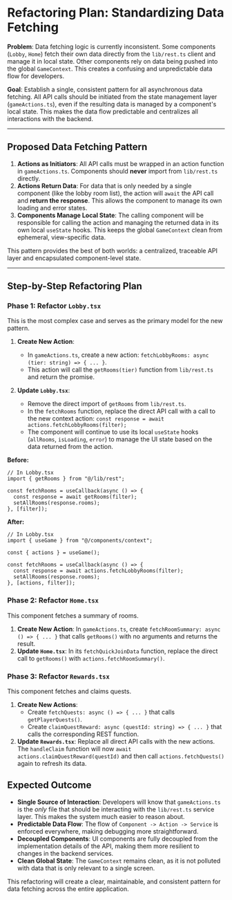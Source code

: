 # Refactoring Plan: Standardizing Data Fetching

**Problem**: Data fetching logic is currently inconsistent. Some components (`Lobby`, `Home`) fetch their own data directly from the `lib/rest.ts` client and manage it in local state. Other components rely on data being pushed into the global `GameContext`. This creates a confusing and unpredictable data flow for developers.

**Goal**: Establish a single, consistent pattern for all asynchronous data fetching. All API calls should be initiated from the state management layer (`gameActions.ts`), even if the resulting data is managed by a component's local state. This makes the data flow predictable and centralizes all interactions with the backend.

---

## Proposed Data Fetching Pattern

1.  **Actions as Initiators**: All API calls must be wrapped in an action function in `gameActions.ts`. Components should **never** import from `lib/rest.ts` directly.
2.  **Actions Return Data**: For data that is only needed by a single component (like the lobby room list), the action will `await` the API call and **return the response**. This allows the component to manage its own loading and error states.
3.  **Components Manage Local State**: The calling component will be responsible for calling the action and managing the returned data in its own local `useState` hooks. This keeps the global `GameContext` clean from ephemeral, view-specific data.

This pattern provides the best of both worlds: a centralized, traceable API layer and encapsulated component-level state.

---

## Step-by-Step Refactoring Plan

### Phase 1: Refactor `Lobby.tsx`

This is the most complex case and serves as the primary model for the new pattern.

1.  **Create New Action**:
    -   In `gameActions.ts`, create a new action: `fetchLobbyRooms: async (tier: string) => { ... }`.
    -   This action will call the `getRooms(tier)` function from `lib/rest.ts` and return the promise.

2.  **Update `Lobby.tsx`**:
    -   Remove the direct import of `getRooms` from `lib/rest.ts`.
    -   In the `fetchRooms` function, replace the direct API call with a call to the new context action: `const response = await actions.fetchLobbyRooms(filter);`
    -   The component will continue to use its local `useState` hooks (`allRooms`, `isLoading`, `error`) to manage the UI state based on the data returned from the action.

**Before:**
```tsx
// In Lobby.tsx
import { getRooms } from "@/lib/rest";

const fetchRooms = useCallback(async () => {
  const response = await getRooms(filter);
  setAllRooms(response.rooms);
}, [filter]);
```

**After:**
```tsx
// In Lobby.tsx
import { useGame } from "@/components/context";

const { actions } = useGame();

const fetchRooms = useCallback(async () => {
  const response = await actions.fetchLobbyRooms(filter);
  setAllRooms(response.rooms);
}, [actions, filter]);
```

### Phase 2: Refactor `Home.tsx`

This component fetches a summary of rooms.

1.  **Create New Action**: In `gameActions.ts`, create `fetchRoomSummary: async () => { ... }` that calls `getRooms()` with no arguments and returns the result.
2.  **Update `Home.tsx`**: In its `fetchQuickJoinData` function, replace the direct call to `getRooms()` with `actions.fetchRoomSummary()`.

### Phase 3: Refactor `Rewards.tsx`

This component fetches and claims quests.

1.  **Create New Actions**:
    -   Create `fetchQuests: async () => { ... }` that calls `getPlayerQuests()`.
    -   Create `claimQuestReward: async (questId: string) => { ... }` that calls the corresponding REST function.
2.  **Update `Rewards.tsx`**: Replace all direct API calls with the new actions. The `handleClaim` function will now `await actions.claimQuestReward(questId)` and then call `actions.fetchQuests()` again to refresh its data.

## Expected Outcome

-   **Single Source of Interaction**: Developers will know that `gameActions.ts` is the *only* file that should be interacting with the `lib/rest.ts` service layer. This makes the system much easier to reason about.
-   **Predictable Data Flow**: The flow of `Component -> Action -> Service` is enforced everywhere, making debugging more straightforward.
-   **Decoupled Components**: UI components are fully decoupled from the implementation details of the API, making them more resilient to changes in the backend services.
-   **Clean Global State**: The `GameContext` remains clean, as it is not polluted with data that is only relevant to a single screen.

This refactoring will create a clear, maintainable, and consistent pattern for data fetching across the entire application.
